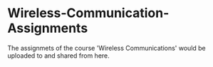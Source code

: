 # Wireless-Communication-Assignments
The assignmets of the course 'Wireless Communications' would be uploaded to and shared from here.
